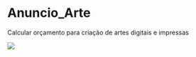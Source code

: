 # Anuncio_Arte
Calcular orçamento para criação de artes digitais e impressas

<img src="UML.jpeg"/>
